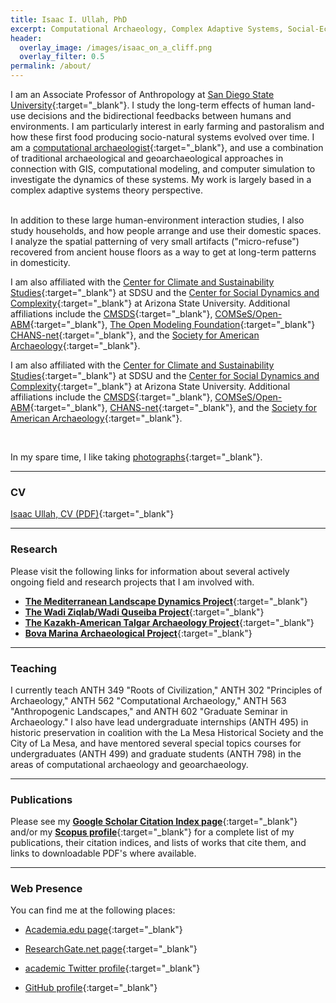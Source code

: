 ```yaml
---
title: Isaac I. Ullah, PhD
excerpt: Computational Archaeology, Complex Adaptive Systems, Social-Ecological Systems, Geoarchaeology.
header:
  overlay_image: /images/isaac_on_a_cliff.png
  overlay_filter: 0.5
permalink: /about/
---
```


I am an Associate Professor of Anthropology at [San Diego State University](https://anthropology.sdsu.edu/){:target="_blank"}. I study the long-term effects of human land-use decisions and the bidirectional feedbacks between humans and environments. I am particularly interest in early farming and pastoralism and how these first food producing socio-natural systems evolved over time. I am a [computational archaeologist](https://isaacullah.github.io/What-is-Computational-Archaeology/){:target="_blank"}, and use a combination of traditional archaeological and geoarchaeological approaches in connection with GIS, computational modeling, and computer simulation to investigate the dynamics of these systems. My work is largely based in a complex adaptive systems theory perspective.

<br>
In addition to these large human-environment interaction studies, I also study households, and how people arrange and use their domestic spaces. I analyze the spatial patterning of very small artifacts ("micro-refuse") recovered from ancient house floors as a way to get at long-term patterns in domesticity.

<br>

I am also affiliated with the [Center for Climate and Sustainability Studies](https://c2s2.sdsu.edu/){:target="_blank"} at SDSU and the [Center for Social Dynamics and Complexity](https://csdc.asu.edu/){:target="_blank"} at Arizona State University. Additional affiliations include the [CMSDS](https://csdms.colorado.edu/wiki/Main_Page){:target="_blank"}, [COMSeS/Open-ABM](https://www.openabm.org){:target="_blank"}, [The Open Modeling Foundation](https://openmodelingfoundation.github.io/){:target="_blank"} [CHANS-net](https://chans-net.org/){:target="_blank"}, and the [Society for American Archaeology](https://www.saa.org){:target="_blank"}.


I am also affiliated with the [Center for Climate and Sustainability Studies](https://c2s2.sdsu.edu/){:target="_blank"} at SDSU and the [Center for Social Dynamics and Complexity](https://csdc.asu.edu/){:target="_blank"} at Arizona State University. Additional affiliations include the [CMSDS](https://csdms.colorado.edu/wiki/Main_Page){:target="_blank"}, [COMSeS/Open-ABM](https://www.openabm.org){:target="_blank"}, [CHANS-net](https://chans-net.org/){:target="_blank"}, and the [Society for American Archaeology](https://www.saa.org){:target="_blank"}.

<br>

In my spare time, I like taking [photographs](/photography/index.html){:target="_blank"}.


* * *

### CV

[Isaac Ullah, CV (PDF)](/pdf/Isaac_Ullah_CV.pdf){:target="_blank"}

* * *

### Research
Please visit the following links for information about several actively ongoing field and research projects that I am involved with.

* [__The Mediterranean Landscape Dynamics Project__](https://repository.asu.edu/collections/5){:target="_blank"}
* [__The Wadi Ziqlab/Wadi Quseiba Project__](https://antiquity.ac.uk/projgall/banning344){:target="_blank"}
* [__The Kazakh-American Talgar Archaeology Project__](https://www.cadb.pitt.edu/chang/index.html){:target="_blank"}
* [__Bova Marina Archaeological Project__](https://www.arch.cam.ac.uk/research/projects/bova-marina/){:target="_blank"}

* * *

### Teaching

I currently teach ANTH 349 "Roots of Civilization," ANTH 302 "Principles of Archaeology," ANTH 562 "Computational Archaeology," ANTH 563 "Anthropogenic Landscapes," and ANTH 602 "Graduate Seminar in Archaeology." I also have lead undergraduate internships (ANTH 495) in historic preservation in coalition with the La Mesa Historical Society and the City of La Mesa, and have mentored several special topics courses for undergraduates (ANTH 499) and graduate students (ANTH 798) in the areas of computational archaeology and geoarchaeology.

* * *

### Publications

Please see my [__Google Scholar Citation Index page__](https://scholar.google.com/citations?hl=en&user=Rrg5NlUAAAAJ){:target="_blank"} and/or my [__Scopus profile__](https://www.scopus.com/authid/detail.uri?authorId=36092034700){:target="_blank"} for a complete list of my publications, their citation indices, and lists of works that cite them, and links to downloadable PDF's where available.

* * *

### Web Presence

You can find me at the following places:


* [Academia.edu page](https://asu.academia.edu/IsaacUllah){:target="_blank"}

* [ResearchGate.net page](https://www.researchgate.net/profile/Isaac_Ullah){:target="_blank"}

* [academic Twitter profile](https://twitter.com/isaacullah){:target="_blank"}

* [GitHub profile](https://github.com/isaacullah){:target="_blank"}

